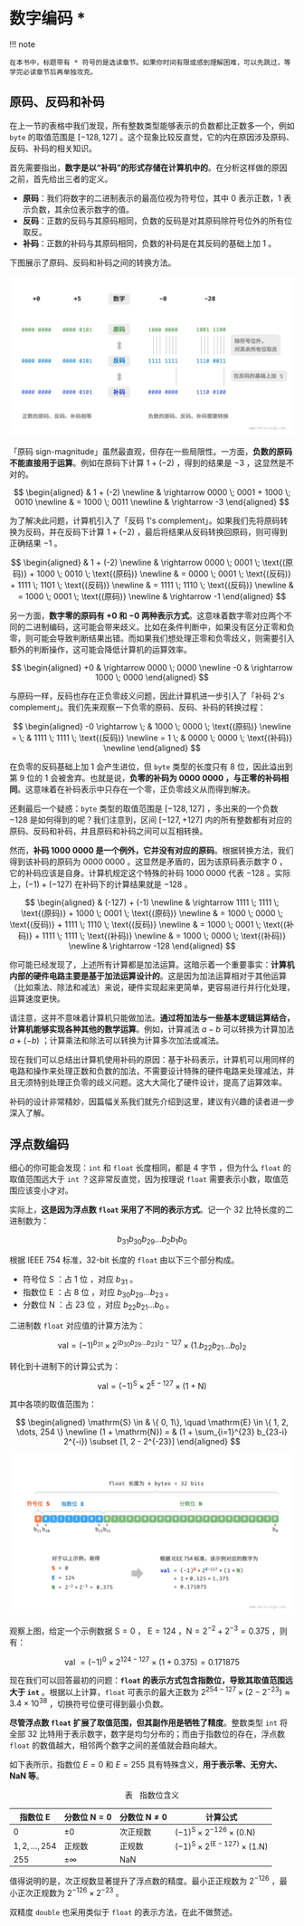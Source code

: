 # 数字编码 *

!!! note

    在本书中，标题带有 * 符号的是选读章节。如果你时间有限或感到理解困难，可以先跳过，等学完必读章节后再单独攻克。

## 原码、反码和补码

在上一节的表格中我们发现，所有整数类型能够表示的负数都比正数多一个，例如 `byte` 的取值范围是 $[-128, 127]$ 。这个现象比较反直觉，它的内在原因涉及原码、反码、补码的相关知识。

首先需要指出，**数字是以“补码”的形式存储在计算机中的**。在分析这样做的原因之前，首先给出三者的定义。

- **原码**：我们将数字的二进制表示的最高位视为符号位，其中 $0$ 表示正数，$1$ 表示负数，其余位表示数字的值。
- **反码**：正数的反码与其原码相同，负数的反码是对其原码除符号位外的所有位取反。
- **补码**：正数的补码与其原码相同，负数的补码是在其反码的基础上加 $1$ 。

下图展示了原码、反码和补码之间的转换方法。

![原码、反码与补码之间的相互转换](number_encoding.assets/1s_2s_complement.png)

「原码 sign-magnitude」虽然最直观，但存在一些局限性。一方面，**负数的原码不能直接用于运算**。例如在原码下计算 $1 + (-2)$ ，得到的结果是 $-3$ ，这显然是不对的。

$$
\begin{aligned}
& 1 + (-2) \newline
& \rightarrow 0000 \; 0001 + 1000 \; 0010 \newline
& = 1000 \; 0011 \newline
& \rightarrow -3
\end{aligned}
$$

为了解决此问题，计算机引入了「反码 1's complement」。如果我们先将原码转换为反码，并在反码下计算 $1 + (-2)$ ，最后将结果从反码转换回原码，则可得到正确结果 $-1$ 。

$$
\begin{aligned}
& 1 + (-2) \newline
& \rightarrow 0000 \; 0001 \; \text{(原码)} + 1000 \; 0010 \; \text{(原码)} \newline
& = 0000 \; 0001 \; \text{(反码)} + 1111  \; 1101 \; \text{(反码)} \newline
& = 1111 \; 1110 \; \text{(反码)} \newline
& = 1000 \; 0001 \; \text{(原码)} \newline
& \rightarrow -1
\end{aligned}
$$

另一方面，**数字零的原码有 $+0$ 和 $-0$ 两种表示方式**。这意味着数字零对应两个不同的二进制编码，这可能会带来歧义。比如在条件判断中，如果没有区分正零和负零，则可能会导致判断结果出错。而如果我们想处理正零和负零歧义，则需要引入额外的判断操作，这可能会降低计算机的运算效率。

$$
\begin{aligned}
+0 & \rightarrow 0000 \; 0000 \newline
-0 & \rightarrow 1000 \; 0000
\end{aligned}
$$

与原码一样，反码也存在正负零歧义问题，因此计算机进一步引入了「补码 2's complement」。我们先来观察一下负零的原码、反码、补码的转换过程：

$$
\begin{aligned}
-0 \rightarrow \; & 1000 \; 0000 \; \text{(原码)} \newline
= \; & 1111 \; 1111 \; \text{(反码)} \newline
= 1 \; & 0000 \; 0000 \; \text{(补码)} \newline
\end{aligned}
$$

在负零的反码基础上加 $1$ 会产生进位，但 `byte` 类型的长度只有 8 位，因此溢出到第 9 位的 $1$ 会被舍弃。也就是说，**负零的补码为 $0000 \; 0000$ ，与正零的补码相同**。这意味着在补码表示中只存在一个零，正负零歧义从而得到解决。

还剩最后一个疑惑：`byte` 类型的取值范围是 $[-128, 127]$ ，多出来的一个负数 $-128$ 是如何得到的呢？我们注意到，区间 $[-127, +127]$ 内的所有整数都有对应的原码、反码和补码，并且原码和补码之间可以互相转换。

然而，**补码 $1000 \; 0000$ 是一个例外，它并没有对应的原码**。根据转换方法，我们得到该补码的原码为 $0000 \; 0000$ 。这显然是矛盾的，因为该原码表示数字 $0$ ，它的补码应该是自身。计算机规定这个特殊的补码 $1000 \; 0000$ 代表 $-128$ 。实际上，$(-1) + (-127)$ 在补码下的计算结果就是 $-128$ 。

$$
\begin{aligned}
& (-127) + (-1) \newline
& \rightarrow 1111 \; 1111 \; \text{(原码)} + 1000 \; 0001 \; \text{(原码)} \newline
& = 1000 \; 0000 \; \text{(反码)} + 1111  \; 1110 \; \text{(反码)} \newline
& = 1000 \; 0001 \; \text{(补码)} + 1111  \; 1111 \; \text{(补码)} \newline
& = 1000 \; 0000 \; \text{(补码)} \newline
& \rightarrow -128
\end{aligned}
$$

你可能已经发现了，上述所有计算都是加法运算。这暗示着一个重要事实：**计算机内部的硬件电路主要是基于加法运算设计的**。这是因为加法运算相对于其他运算（比如乘法、除法和减法）来说，硬件实现起来更简单，更容易进行并行化处理，运算速度更快。

请注意，这并不意味着计算机只能做加法。**通过将加法与一些基本逻辑运算结合，计算机能够实现各种其他的数学运算**。例如，计算减法 $a - b$ 可以转换为计算加法 $a + (-b)$ ；计算乘法和除法可以转换为计算多次加法或减法。

现在我们可以总结出计算机使用补码的原因：基于补码表示，计算机可以用同样的电路和操作来处理正数和负数的加法，不需要设计特殊的硬件电路来处理减法，并且无须特别处理正负零的歧义问题。这大大简化了硬件设计，提高了运算效率。

补码的设计非常精妙，因篇幅关系我们就先介绍到这里，建议有兴趣的读者进一步深入了解。

## 浮点数编码

细心的你可能会发现：`int` 和 `float` 长度相同，都是 4 字节 ，但为什么 `float` 的取值范围远大于 `int` ？这非常反直觉，因为按理说 `float` 需要表示小数，取值范围应该变小才对。

实际上，**这是因为浮点数 `float` 采用了不同的表示方式**。记一个 32 比特长度的二进制数为：

$$
b_{31} b_{30} b_{29} \ldots b_2 b_1 b_0
$$

根据 IEEE 754 标准，32-bit 长度的 `float` 由以下三个部分构成。

- 符号位 $\mathrm{S}$ ：占 1 位 ，对应 $b_{31}$ 。
- 指数位 $\mathrm{E}$ ：占 8 位 ，对应 $b_{30} b_{29} \ldots b_{23}$ 。
- 分数位 $\mathrm{N}$ ：占 23 位 ，对应 $b_{22} b_{21} \ldots b_0$ 。

二进制数 `float` 对应值的计算方法为：

$$
\text {val} = (-1)^{b_{31}} \times 2^{\left(b_{30} b_{29} \ldots b_{23}\right)_2-127} \times\left(1 . b_{22} b_{21} \ldots b_0\right)_2
$$

转化到十进制下的计算公式为：

$$
\text {val}=(-1)^{\mathrm{S}} \times 2^{\mathrm{E} -127} \times (1 + \mathrm{N})
$$

其中各项的取值范围为：

$$
\begin{aligned}
\mathrm{S} \in & \{ 0, 1\}, \quad \mathrm{E} \in \{ 1, 2, \dots, 254 \} \newline
(1 + \mathrm{N}) = & (1 + \sum_{i=1}^{23} b_{23-i} 2^{-i}) \subset [1, 2 - 2^{-23}]
\end{aligned}
$$

![IEEE 754 标准下的 float 的计算示例](number_encoding.assets/ieee_754_float.png)

观察上图，给定一个示例数据 $\mathrm{S} = 0$ ， $\mathrm{E} = 124$ ，$\mathrm{N} = 2^{-2} + 2^{-3} = 0.375$ ，则有：

$$
\text { val } = (-1)^0 \times 2^{124 - 127} \times (1 + 0.375) = 0.171875
$$

现在我们可以回答最初的问题：**`float` 的表示方式包含指数位，导致其取值范围远大于 `int`** 。根据以上计算，`float` 可表示的最大正数为 $2^{254 - 127} \times (2 - 2^{-23}) \approx 3.4 \times 10^{38}$ ，切换符号位便可得到最小负数。

**尽管浮点数 `float` 扩展了取值范围，但其副作用是牺牲了精度**。整数类型 `int` 将全部 32 比特用于表示数字，数字是均匀分布的；而由于指数位的存在，浮点数 `float` 的数值越大，相邻两个数字之间的差值就会趋向越大。

如下表所示，指数位 $E = 0$ 和 $E = 255$ 具有特殊含义，**用于表示零、无穷大、$\mathrm{NaN}$ 等**。

<p align="center"> 表 <id> &nbsp; 指数位含义 </p>

| 指数位 E           | 分数位 $\mathrm{N} = 0$ | 分数位 $\mathrm{N} \ne 0$ | 计算公式                                                               |
| ------------------ | ----------------------- | ------------------------- | ---------------------------------------------------------------------- |
| $0$                | $\pm 0$                 | 次正规数                  | $(-1)^{\mathrm{S}} \times 2^{-126} \times (0.\mathrm{N})$              |
| $1, 2, \dots, 254$ | 正规数                  | 正规数                    | $(-1)^{\mathrm{S}} \times 2^{(\mathrm{E} -127)} \times (1.\mathrm{N})$ |
| $255$              | $\pm \infty$            | $\mathrm{NaN}$            |                                                                        |

值得说明的是，次正规数显著提升了浮点数的精度。最小正正规数为 $2^{-126}$ ，最小正次正规数为 $2^{-126} \times 2^{-23}$ 。

双精度 `double` 也采用类似于 `float` 的表示方法，在此不做赘述。
